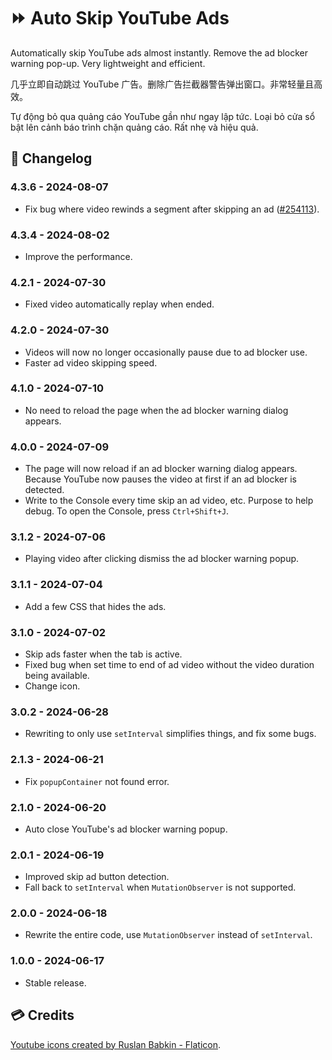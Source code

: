 # ⏩ Auto Skip YouTube Ads

Automatically skip YouTube ads almost instantly. Remove the ad blocker warning pop-up. Very lightweight and efficient.

几乎立即自动跳过 YouTube 广告。删除广告拦截器警告弹出窗口。非常轻量且高效。

Tự động bỏ qua quảng cáo YouTube gần như ngay lập tức. Loại bỏ cửa sổ bật lên cảnh báo trình chặn quảng cáo. Rất nhẹ và hiệu quả.

## 📑 Changelog

### 4.3.6 - 2024-08-07

- Fix bug where video rewinds a segment after skipping an ad ([#254113][254113]).

### 4.3.4 - 2024-08-02

- Improve the performance.

### 4.2.1 - 2024-07-30

- Fixed video automatically replay when ended.

### 4.2.0 - 2024-07-30

- Videos will now no longer occasionally pause due to ad blocker use.
- Faster ad video skipping speed.

### 4.1.0 - 2024-07-10

- No need to reload the page when the ad blocker warning dialog appears.

### 4.0.0 - 2024-07-09

- The page will now reload if an ad blocker warning dialog appears. Because YouTube now pauses the video at first if an ad blocker is detected.
- Write to the Console every time skip an ad video, etc. Purpose to help debug. To open the Console, press `Ctrl+Shift+J`.

### 3.1.2 - 2024-07-06

- Playing video after clicking dismiss the ad blocker warning popup.

### 3.1.1 - 2024-07-04

- Add a few CSS that hides the ads.

### 3.1.0 - 2024-07-02

- Skip ads faster when the tab is active.
- Fixed bug when set time to end of ad video without the video duration being available.
- Change icon.

### 3.0.2 - 2024-06-28

- Rewriting to only use `setInterval` simplifies things, and fix some bugs.

### 2.1.3 - 2024-06-21

- Fix `popupContainer` not found error.

### 2.1.0 - 2024-06-20

- Auto close YouTube's ad blocker warning popup.

### 2.0.1 - 2024-06-19

- Improved skip ad button detection.
- Fall back to `setInterval` when `MutationObserver` is not supported.

### 2.0.0 - 2024-06-18

- Rewrite the entire code, use `MutationObserver` instead of `setInterval`.

### 1.0.0 - 2024-06-17

- Stable release.

## 💳 Credits

<a href="https://www.flaticon.com/free-icons/youtube" title="youtube icons">Youtube icons created by Ruslan Babkin - Flaticon</a>.

[254113]: https://greasyfork.org/vi/scripts/498197-auto-skip-youtube-ads/discussions/254113
